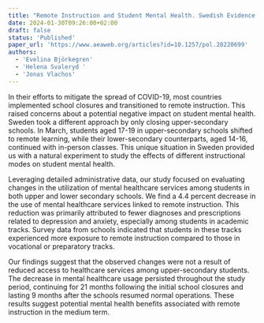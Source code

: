 ```yaml
---
title: "Remote Instruction and Student Mental Health. Swedish Evidence from the Pandemic"
date: 2024-01-30T09:26:00+02:00
draft: false
status: 'Published'
paper_url: 'https://www.aeaweb.org/articles?id=10.1257/pol.20220699'
authors:
  - 'Evelina Björkegren'
  - 'Helena Svaleryd '
  - 'Jonas Vlachos'
---
```


In their efforts to mitigate the spread of COVID-19, most countries implemented school closures and transitioned to remote instruction. This raised concerns about a potential negative impact on student mental health. Sweden took a different approach by only closing upper-secondary schools. In March, students aged 17-19 in upper-secondary schools shifted to remote learning, while their lower-secondary counterparts, aged 14-16, continued with in-person classes. This unique situation in Sweden provided us with a natural experiment to study the effects of different instructional modes on student mental health.

Leveraging detailed administrative data, our study focused on evaluating changes in the utilization of mental healthcare services among students in both upper and lower secondary schools. We find a 4.4 percent decrease in the use of mental healthcare services linked to remote instruction. This reduction was primarily attributed to fewer diagnoses and prescriptions related to depression and anxiety, especially among students in academic tracks. Survey data from schools indicated that students in these tracks experienced more exposure to remote instruction compared to those in vocational or preparatory tracks.

Our findings suggest that the observed changes were not a result of reduced access to healthcare services among upper-secondary students. The decrease in mental healthcare usage persisted throughout the study period, continuing for 21 months following the initial school closures and lasting 9 months after the schools resumed normal operations. These results suggest potential mental health benefits associated with remote instruction in the medium term.
